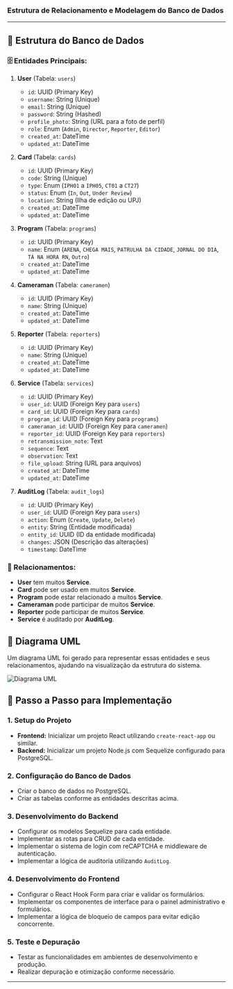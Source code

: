 ### Estrutura de Relacionamento e Modelagem do Banco de Dados
---
## 📁 Estrutura do Banco de Dados

### 🗄️ Entidades Principais:

1. **User** (Tabela: `users`)
   - `id`: UUID (Primary Key)
   - `username`: String (Unique)
   - `email`: String (Unique)
   - `password`: String (Hashed)
   - `profile_photo`: String (URL para a foto de perfil)
   - `role`: Enum (`Admin`, `Director`, `Reporter`, `Editor`)
   - `created_at`: DateTime
   - `updated_at`: DateTime

2. **Card** (Tabela: `cards`)
   - `id`: UUID (Primary Key)
   - `code`: String (Unique)
   - `type`: Enum (`IPH01` a `IPH05`, `CT01` a `CT27`)
   - `status`: Enum (`In`, `Out`, `Under Review`)
   - `location`: String (Ilha de edição ou UPJ)
   - `created_at`: DateTime
   - `updated_at`: DateTime

3. **Program** (Tabela: `programs`)
   - `id`: UUID (Primary Key)
   - `name`: Enum (`ARENA`, `CHEGA MAIS`, `PATRULHA DA CIDADE`, `JORNAL DO DIA`, `TÁ NA HORA RN`, `Outro`)
   - `created_at`: DateTime
   - `updated_at`: DateTime

4. **Cameraman** (Tabela: `cameramen`)
   - `id`: UUID (Primary Key)
   - `name`: String (Unique)
   - `created_at`: DateTime
   - `updated_at`: DateTime

5. **Reporter** (Tabela: `reporters`)
   - `id`: UUID (Primary Key)
   - `name`: String (Unique)
   - `created_at`: DateTime
   - `updated_at`: DateTime

6. **Service** (Tabela: `services`)
   - `id`: UUID (Primary Key)
   - `user_id`: UUID (Foreign Key para `users`)
   - `card_id`: UUID (Foreign Key para `cards`)
   - `program_id`: UUID (Foreign Key para `programs`)
   - `cameraman_id`: UUID (Foreign Key para `cameramen`)
   - `reporter_id`: UUID (Foreign Key para `reporters`)
   - `retransmission_note`: Text
   - `sequence`: Text
   - `observation`: Text
   - `file_upload`: String (URL para arquivos)
   - `created_at`: DateTime
   - `updated_at`: DateTime

7. **AuditLog** (Tabela: `audit_logs`)
   - `id`: UUID (Primary Key)
   - `user_id`: UUID (Foreign Key para `users`)
   - `action`: Enum (`Create`, `Update`, `Delete`)
   - `entity`: String (Entidade modificada)
   - `entity_id`: UUID (ID da entidade modificada)
   - `changes`: JSON (Descrição das alterações)
   - `timestamp`: DateTime

### 🔗 Relacionamentos:
- **User** tem muitos **Service**.
- **Card** pode ser usado em muitos **Service**.
- **Program** pode estar relacionado a muitos **Service**.
- **Cameraman** pode participar de muitos **Service**.
- **Reporter** pode participar de muitos **Service**.
- **Service** é auditado por **AuditLog**.

## 🎨 Diagrama UML

Um diagrama UML foi gerado para representar essas entidades e seus relacionamentos, ajudando na visualização da estrutura do sistema.

![Diagrama UML](#)

## 📝 Passo a Passo para Implementação

### 1. **Setup do Projeto**
   - **Frontend:** Inicializar um projeto React utilizando `create-react-app` ou similar.
   - **Backend:** Inicializar um projeto Node.js com Sequelize configurado para PostgreSQL.

### 2. **Configuração do Banco de Dados**
   - Criar o banco de dados no PostgreSQL.
   - Criar as tabelas conforme as entidades descritas acima.

### 3. **Desenvolvimento do Backend**
   - Configurar os modelos Sequelize para cada entidade.
   - Implementar as rotas para CRUD de cada entidade.
   - Implementar o sistema de login com reCAPTCHA e middleware de autenticação.
   - Implementar a lógica de auditoria utilizando `AuditLog`.

### 4. **Desenvolvimento do Frontend**
   - Configurar o React Hook Form para criar e validar os formulários.
   - Implementar os componentes de interface para o painel administrativo e formulários.
   - Implementar a lógica de bloqueio de campos para evitar edição concorrente.

### 5. **Teste e Depuração**
   - Testar as funcionalidades em ambientes de desenvolvimento e produção.
   - Realizar depuração e otimização conforme necessário.

---
